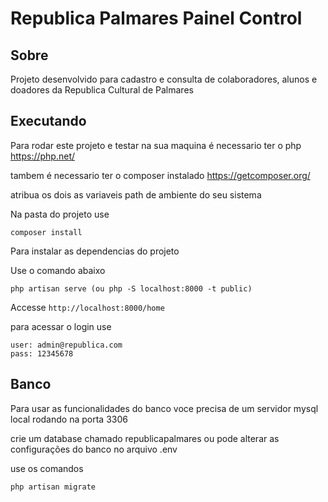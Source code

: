 # Republica Palmares Painel Control

## Sobre
Projeto desenvolvido para cadastro e consulta de colaboradores, alunos e doadores da Republica Cultural de Palmares


## Executando

Para rodar este projeto e testar na sua maquina é necessario ter o php https://php.net/

tambem é necessario ter o composer instalado https://getcomposer.org/

atribua os dois as variaveis path de ambiente do seu sistema 

Na pasta do projeto use

    composer install
    
Para instalar as dependencias do projeto
 
Use o comando abaixo

    php artisan serve (ou php -S localhost:8000 -t public)

Accesse `http://localhost:8000/home`

para acessar o login use 

    user: admin@republica.com
    pass: 12345678

## Banco 

Para usar as funcionalidades do banco voce precisa de um servidor mysql local rodando na porta 3306

crie um database chamado republicapalmares ou pode alterar as configurações do banco no arquivo .env
    
use os comandos 

    php artisan migrate 
